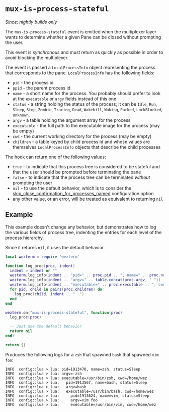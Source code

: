 # `mux-is-process-stateful`

*Since: nightly builds only*

The `mux-is-process-stateful` event is emitted when the multiplexer layer wants
to determine whether a given Pane can be closed without prompting the user.

This event is *synchronous* and must return as quickly as possible in order
to avoid blocking the multiplexer.

The event is passed a `LocalProcessInfo` object representing the process that
corresponds to the pane. `LocalProcessInfo` has the following fields:

* `pid` - the process id
* `ppid` - the parent process id
* `name` - a short name for the process. You probably should prefer to look at the `executable` or `argv` fields instead of this one
* `status` - a string holding the status of the process; it can be `Idle`, `Run`, `Sleep`, `Stop`, `Zombie`, `Tracing`, `Dead`, `Wakekill`, `Waking`, `Parked`, `LockBlocked`, `Unknown`.
* `argv` - a table holding the argument array for the process
* `executable` - the full path to the executable image for the process (may be empty)
* `cwd` - the current working directory for the process (may be empty)
* `children` - a table keyed by child process id and whose values are themselves `LocalProcessInfo` objects that describe the child processes

The hook can return one of the following values:

* `true` - to indicate that this process tree is considered to be stateful and that the user should be prompted before terminating the pane
* `false` - to indicate that the process tree can be terminated *without* prompting the user
* `nil` - to use the default behavior, which is to consider the [skip_close_confirmation_for_processes_named](../config/skip_close_confirmation_for_processes_named.md) configuration option
* any other value, or an error, will be treated as equivalent to returning `nil`

## Example

This example doesn't change any behavior, but demonstrates how to log the various fields of process tree,
indenting the entries for each level of the process hierarchy.

Since it returns `nil`, it uses the default behavior.

```lua
local wezterm = require 'wezterm'

function log_proc(proc, indent)
  indent = indent or ""
  wezterm.log_info(indent .. "pid=" .. proc.pid .. ", name=" .. proc.name .. ", status=" .. proc.status)
  wezterm.log_info(indent .. "argv=" .. table.concat(proc.argv, " "))
  wezterm.log_info(indent .. "executable=" .. proc.executable .. ", cwd=" .. proc.cwd)
  for pid, child in pairs(proc.children) do
    log_proc(child, indent .. "  ")
  end
end

wezterm.on("mux-is-process-stateful", function(proc)
  log_proc(proc)

  -- Just use the default behavior
  return nil
end)

return {}
```

Produces the following logs for a `zsh` that spawned `bash` that spawned `vim foo`:

```
INFO  config::lua > lua: pid=1913470, name=zsh, status=Sleep
INFO  config::lua > lua: argv=-zsh
INFO  config::lua > lua: executable=/usr/bin/zsh, cwd=/home/wez
INFO  config::lua > lua:   pid=1913567, name=bash, status=Sleep
INFO  config::lua > lua:   argv=bash
INFO  config::lua > lua:   executable=/usr/bin/bash, cwd=/home/wez
INFO  config::lua > lua:     pid=1913624, name=vim, status=Sleep
INFO  config::lua > lua:     argv=vim foo
INFO  config::lua > lua:     executable=/usr/bin/vim, cwd=/home/wez
```
